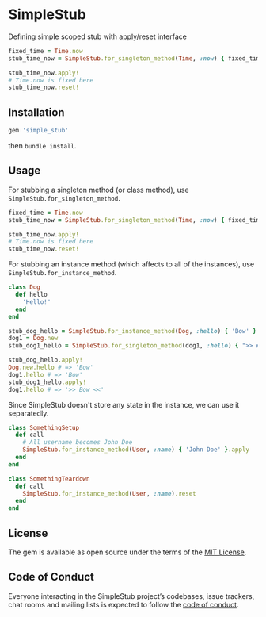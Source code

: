 # SimpleStub

Defining simple scoped stub with apply/reset interface

```ruby
fixed_time = Time.now
stub_time_now = SimpleStub.for_singleton_method(Time, :now) { fixed_time }

stub_time_now.apply!
# Time.now is fixed here
stub_time_now.reset!
```

## Installation

```ruby
gem 'simple_stub'
```

then `bundle install`.

## Usage

For stubbing a singleton method (or class method), use `SimpleStub.for_singleton_method`.

```ruby
fixed_time = Time.now
stub_time_now = SimpleStub.for_singleton_method(Time, :now) { fixed_time }

stub_time_now.apply!
# Time.now is fixed here
stub_time_now.reset!
```

For stubbing an instance method (which affects to all of the instances), use `SimpleStub.for_instance_method`.

```ruby
class Dog
  def hello
    'Hello!'
  end
end

stub_dog_hello = SimpleStub.for_instance_method(Dog, :hello) { 'Bow' }
dog1 = Dog.new
stub_dog1_hello = SimpleStub.for_singleton_method(dog1, :hello) { ">> #{super()} <<" }

stub_dog_hello.apply!
Dog.new.hello # => 'Bow'
dog1.hello # => 'Bow'
stub_dog1_hello.apply!
dog1.hello # => '>> Bow <<'
```

Since SimpleStub doesn't store any state in the instance, we can use it separatedly.

```ruby
class SomethingSetup
  def call
    # All username becomes John Doe
    SimpleStub.for_instance_method(User, :name) { 'John Doe' }.apply
  end
end

class SomethingTeardown
  def call
    SimpleStub.for_instance_method(User, :name).reset
  end
end
```

## License

The gem is available as open source under the terms of the [MIT License](https://opensource.org/licenses/MIT).

## Code of Conduct

Everyone interacting in the SimpleStub project’s codebases, issue trackers, chat rooms and mailing lists is expected to follow the [code of conduct](https://github.com/[USERNAME]/simple_stub/blob/master/CODE_OF_CONDUCT.md).
